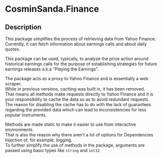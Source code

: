 # CosminSanda.Finance

## Description

This package simplifies the process of retrieving data from Yahoo Finance.  
Currently, it can fetch information about earnings calls and about daily quotes.  

This package can be used, typically, to analyze the price action around historical earnings calls for the purpose
of establishing strategies for future earnings releases a.k.a "Playing the Earnings".  

The package acts as a proxy to Yahoo Finance and is essentially a web scraper.  
While in previous versions, caching was built in, it has been removed.  
That means all methods make requests directly to Yahoo Finance and it is your responsibility to cache the data so as to avoid redundant requests.  
The reason for disabling the cache has to do with the lack of guarantees regarding the provided data which can lead to inconsistencies for less popular instruments.  

Methods are made static to make it easier to use from interactive environments.  
That is also the reason why there aren't a lot of options for Dependencies Injection of, for example, logging.  
To further simplify the use of methods in the package, arguments are passed using basic types like `string` and `int32`.
